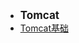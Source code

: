 - <font style="font-weight:bold;font-size:17px;">Tomcat</font>
- [Tomcat基础](编程开发/Java后端/JavaWeb/Tomcat/Tomcat基础)